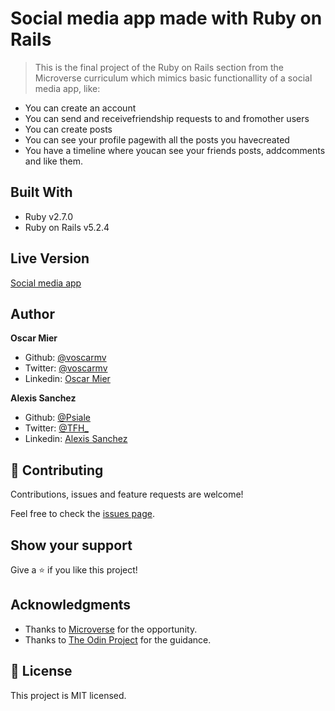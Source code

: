 # Social media app made with Ruby on Rails

> This is the final project of the Ruby on Rails section from the Microverse curriculum which mimics basic functionallity of a social media app, like:

- You can create an account
- You can send and receivefriendship requests to and fromother users
- You can create posts
- You can see your profile pagewith all the posts you havecreated
- You have a timeline where youcan see your friends posts, addcomments and like them.
    

## Built With

- Ruby v2.7.0
- Ruby on Rails v5.2.4


## Live Version 
  [Social media app](https://fathomless-scrubland-44931.herokuapp.com)

## Author

**Oscar Mier**
- Github: [@voscarmv](https://github.com/voscarmv)
- Twitter: [@voscarmv](https://twitter.com/voscarmv)
- Linkedin: [Oscar Mier](https://www.linkedin.com/in/oscar-mier-072984196/) 

**Alexis Sanchez**
- Github: [@Psiale](https://github.com/Psiale)
- Twitter: [@TFH_](https://twitter.com/TFH_)
- Linkedin: [Alexis Sanchez](https://www.linkedin.com/in/alexis-sanchez-dev/)

## 🤝 Contributing

Contributions, issues and feature requests are welcome!

Feel free to check the [issues page](https://github.com/Psiale/RoR-Blog-App/issues).

## Show your support

Give a ⭐️ if you like this project!

## Acknowledgments

- Thanks to [Microverse](www.microverse.org) for the opportunity.
- Thanks to [The Odin Project](https://www.theodinproject.com/) for the guidance.


## 📝 License

This project is MIT licensed.
